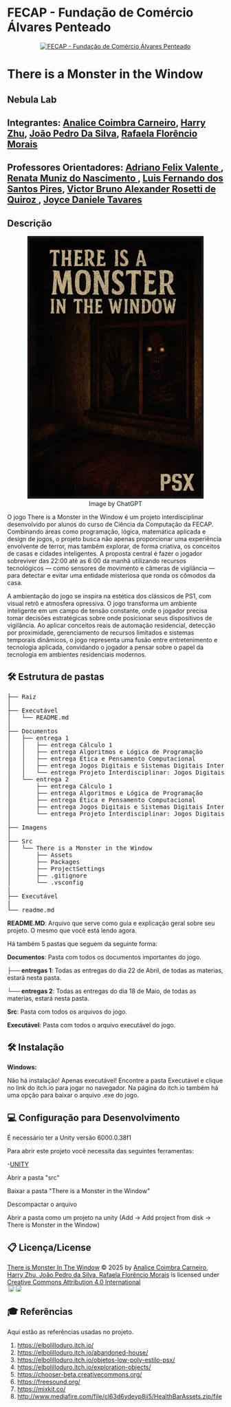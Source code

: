 # FECAP - Fundação de Comércio Álvares Penteado

<p align="center">
<a href= "https://www.fecap.br/"><img src="https://github.com/user-attachments/assets/aed2b4ff-9c3d-4cdf-83da-2aa277a53f82" alt="FECAP - Fundação de Comércio Álvares Penteado" border="0"></a>
</p>

# There is a Monster in the Window

## Nebula Lab

## Integrantes: <a href="https://github.com/AnaliceCoimbra/">Analice Coimbra Carneiro</a>, <a href="https://github.com/harryzuh">Harry Zhu</a>, <a href="https://github.com/DebatingAlpaca">João Pedro Da Silva</a>, <a href="https://github.com/rafafmorais">Rafaela Florêncio Morais</a>

## Professores Orientadores: <a href="https://www.linkedin.com/in/adriano-valente-534576135/"> Adriano Felix Valente </a>, <a href="https://www.linkedin.com/in/remuniz/"> Renata Muniz do Nascimento </a>, <a href="https://www.linkedin.com/in/lutydes/">Luis Fernando dos Santos Pires</a>, <a href="https://www.linkedin.com/in/victorbarq/"> Victor Bruno Alexander Rosetti de Quiroz </a>, <a href="https://www.linkedin.com/in/victorbarq/">Joyce Daniele Tavares</a>

## Descrição

<p align="center">
  <img src="imagens/Capa do jogo.png" 
       alt="There is a Monster in the Window" 
       border="5" 
       width="400">
  <br>
  Image by ChatGPT
</p>


<p>
  O jogo There is a Monster in the Window é um projeto interdisciplinar desenvolvido por alunos do curso de Ciência da Computação da FECAP. Combinando áreas como programação, lógica, matemática aplicada e design de jogos, o projeto busca não apenas proporcionar uma experiência envolvente de terror, mas também explorar, de forma criativa, os conceitos de casas e cidades inteligentes. A proposta central é fazer o jogador sobreviver das 22:00 até as 6:00 da manhã utilizando recursos tecnológicos — como sensores de movimento e câmeras de vigilância — para detectar e evitar uma entidade misteriosa que ronda os cômodos da casa.

  A ambientação do jogo se inspira na estética dos clássicos de PS1, com visual retrô e atmosfera opressiva. O jogo transforma um ambiente inteligente em um campo de tensão constante, onde o jogador precisa tomar decisões estratégicas sobre onde posicionar seus dispositivos de vigilância. Ao aplicar conceitos reais de automação residencial, detecção por proximidade, gerenciamento de recursos limitados e sistemas temporais dinâmicos, o jogo representa uma fusão entre entretenimento e tecnologia aplicada, convidando o jogador a pensar sobre o papel da tecnologia em ambientes residenciais modernos.
</p>

## 🛠 Estrutura de pastas

<pre>
├── Raiz
│
├── Executável
│   └── README.md
│ 
├── Documentos
│   ├── entrega 1
│   │   ├── entrega Cálculo 1
│   │   ├── entrega Algoritmos e Lógica de Programação
│   │   ├── entrega Ética e Pensamento Computacional
│   │   ├── entrega Jogos Digitais e Sistemas Digitais Interativos
│   │   └── entrega Projeto Interdisciplinar: Jogos Digitais - Jogo Executável
│   └── entrega 2
│       ├── entrega Cálculo 1
│       ├── entrega Algoritmos e Lógica de Programação
│       ├── entrega Ética e Pensamento Computacional
│       ├── entrega Jogos Digitais e Sistemas Digitais Interativos
│       └── entrega Projeto Interdisciplinar: Jogos Digitais
│
├── Imagens
│ 
├── Src
│   └── There is a Monster in the Window
│       ├── Assets
│       ├── Packages
│       ├── ProjectSettings
│       ├── .gitignore
│       └── .vsconfig
|
├── Executável
|  
└── readme.md
</pre>



<b>README.MD</b>: Arquivo que serve como guia e explicação geral sobre seu projeto. O mesmo que você está lendo agora.

Há também 5 pastas que seguem da seguinte forma:

<b>Documentos</b>: Pasta com todos os documentos importantes do jogo.

<b>├── entregas 1</b>: Todas as entregas do dia 22 de Abril, de todas as materias, estará nesta pasta.

<b>└── entregas 2</b>: Todas as entregas do dia 18 de Maio, de todas as materias, estará nesta pasta.

<b>Src</b>: Pasta com todos os arquivos do jogo.

<b>Executável</b>: Pasta com todos o arquivo executável do jogo.

## 🛠 Instalação


<b>Windows:</b>

Não há instalação! Apenas executável!
Encontre a pasta Executável e clique no link do itch.io para jogar no navegador.
Na página do itch.io também há uma opção para baixar o arquivo .exe do jogo.



## 💻 Configuração para Desenvolvimento

É necessário ter a Unity versão 6000.0.38f1

Para abrir este projeto você necessita das seguintes ferramentas:

-<a href="https://unity.com/releases/editor/whats-new/6000.0.38#notes">UNITY</a>

Abrir a pasta "src"

Baixar a pasta "There is a Monster in the Window"

Descompactar o arquivo

Abrir a pasta como um projeto na unity (Add -> Add project from disk -> There is Monster in the Window)


## 📋 Licença/License
<a href="https://github.com/2025-1-MCC1">There is Monster In The Window</a> © 2025 by <a href="https://github.com/2025-1-MCC1">Analice Coimbra Carneiro, Harry Zhu, João Pedro da Silva, Rafaela Florêncio Morais</a> is licensed under <a href="https://creativecommons.org/licenses/by/4.0/">Creative Commons Attribution 4.0 International</a>
<br><img src="https://mirrors.creativecommons.org/presskit/icons/cc.svg" style="max-width: 1em;max-height:1em;margin-left: .2em;"><img src="https://mirrors.creativecommons.org/presskit/icons/by.svg" style="max-width: 1em;max-height:1em;margin-left: .2em;">

## 🎓 Referências

Aqui estão as referências usadas no projeto.

1. <https://elbolilloduro.itch.io/>
2. <https://elbolilloduro.itch.io/abandoned-house/>
3. <https://elbolilloduro.itch.io/objetos-low-poly-estilo-psx/>
4. <https://elbolilloduro.itch.io/exploration-objects/>
5. <https://chooser-beta.creativecommons.org/>
6. <https://freesound.org/>
7. <https://mixkit.co/>
8. <http://www.mediafire.com/file/cl63d6ydeyp8ii5/HealthBarAssets.zip/file>

